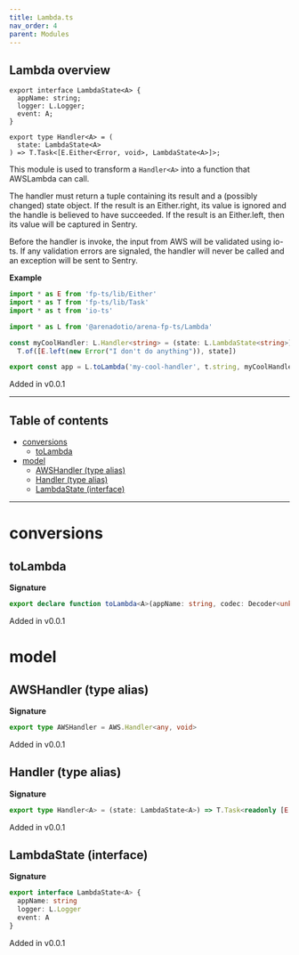 ```yaml
---
title: Lambda.ts
nav_order: 4
parent: Modules
---
```


## Lambda overview

```
export interface LambdaState<A> {
  appName: string;
  logger: L.Logger;
  event: A;
}
```

```
export type Handler<A> = (
  state: LambdaState<A>
) => T.Task<[E.Either<Error, void>, LambdaState<A>]>;
```

This module is used to transform a `Handler<A>` into a function that
AWSLambda can call.

The handler must return a tuple containing its result and a (possibly
changed) state object. If the result is an Either.right, its value is ignored
and the handle is believed to have succeeded. If the result is an
Either.left, then its value will be captured in Sentry.

Before the handler is invoke, the input from AWS will be validated using
io-ts. If any validation errors are signaled, the handler will never be
called and an exception will be sent to Sentry.

**Example**

```ts
import * as E from 'fp-ts/lib/Either'
import * as T from 'fp-ts/lib/Task'
import * as t from 'io-ts'

import * as L from '@arenadotio/arena-fp-ts/Lambda'

const myCoolHandler: L.Handler<string> = (state: L.LambdaState<string>) =>
  T.of([E.left(new Error("I don't do anything")), state])

export const app = L.toLambda('my-cool-handler', t.string, myCoolHandler)
```

Added in v0.0.1

---

<h2 class="text-delta">Table of contents</h2>

- [conversions](#conversions)
  - [toLambda](#tolambda)
- [model](#model)
  - [AWSHandler (type alias)](#awshandler-type-alias)
  - [Handler (type alias)](#handler-type-alias)
  - [LambdaState (interface)](#lambdastate-interface)

---

# conversions

## toLambda

**Signature**

```ts
export declare function toLambda<A>(appName: string, codec: Decoder<unknown, A>, handler: Handler<A>): AWSHandler
```

Added in v0.0.1

# model

## AWSHandler (type alias)

**Signature**

```ts
export type AWSHandler = AWS.Handler<any, void>
```

Added in v0.0.1

## Handler (type alias)

**Signature**

```ts
export type Handler<A> = (state: LambdaState<A>) => T.Task<readonly [E.Either<Error, void>, LambdaState<A>]>
```

Added in v0.0.1

## LambdaState (interface)

**Signature**

```ts
export interface LambdaState<A> {
  appName: string
  logger: L.Logger
  event: A
}
```

Added in v0.0.1
